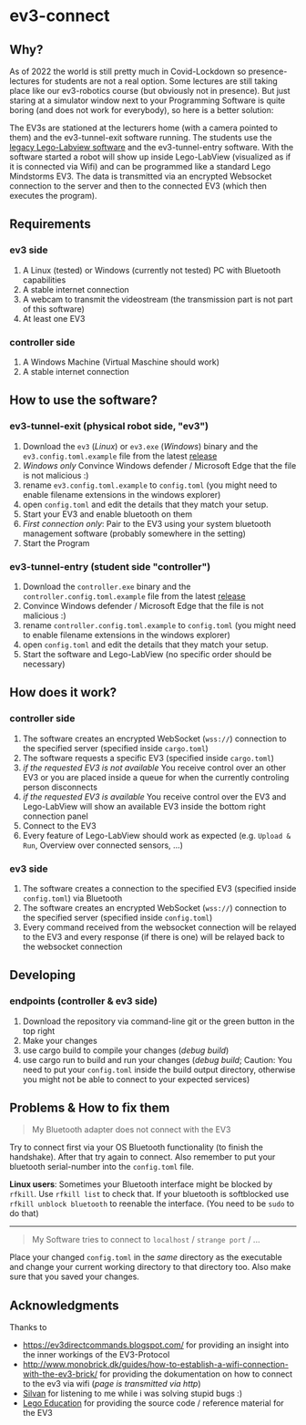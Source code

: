 # ev3-connect

## Why?

As of 2022 the world is still pretty much in Covid-Lockdown so presence-lectures for students are not a real option. Some lectures are still taking place like our ev3-robotics course (but obviously not in presence). But just staring at a simulator window next to your Programming Software is quite boring (and does not work for everybody), so here is a better solution:

The EV3s are stationed at the lecturers home (with a camera pointed to them) and the ev3-tunnel-exit software running. The students use the [legacy Lego-Labview software](https://education.lego.com/de-de/downloads/retiredproducts/mindstorms-ev3-lab/software) and the ev3-tunnel-entry software. With the software started a robot will show up inside Lego-LabView (visualized as if it is connected via Wifi) and can be programmed like a standard Lego Mindstorms EV3. The data is transmitted via an encrypted Websocket connection to the server and then to the connected EV3 (which then executes the program).

## Requirements

### ev3 side

 1. A Linux (tested) or Windows (currently not tested) PC with Bluetooth capabilities
 2. A stable internet connection
 3. A webcam to transmit the videostream (the transmission part is not part of this software)
 4. At least one EV3

### controller side

1. A Windows Machine (Virtual Maschine should work)
2. A stable internet connection

## How to use the software?

### ev3-tunnel-exit (physical robot side, "ev3")

1. Download the `ev3` (*Linux*) or `ev3.exe` (*Windows*) binary and the `ev3.config.toml.example` file from the latest [release](https://github.com/SaturnHafen/ev3-connect/releases)
2. *Windows only* Convince Windows defender / Microsoft Edge that the file is not malicious :)
3. rename `ev3.config.toml.example` to `config.toml` (you might need to enable filename extensions in the windows explorer)
4. open `config.toml` and edit the details that they match your setup.
5. Start your EV3 and enable bluetooth on them
6. *First connection only*: Pair to the EV3 using your system bluetooth management software (probably somewhere in the setting)
7. Start the Program

### ev3-tunnel-entry (student side "controller")

1. Download the `controller.exe` binary and the `controller.config.toml.example` file from the latest [release](https://github.com/SaturnHafen/ev3-connect/releases)
2. Convince Windows defender / Microsoft Edge that the file is not malicious :)
3. rename `controller.config.toml.example` to `config.toml` (you might need to enable filename extensions in the windows explorer)
4. open `config.toml` and edit the details that they match your setup.
5. Start the software and Lego-LabView (no specific order should be necessary)

## How does it work?

### controller side

1. The software creates an encrypted WebSocket (`wss://`) connection to the specified server (specified inside `cargo.toml`)
2. The software requests a specific EV3 (specified inside `cargo.toml`)
3. *if the requested EV3 is not available* You receive control over an other EV3 or you are placed inside a queue for when the currently controling person disconnects
4. *if the requested EV3 is available* You receive control over the EV3 and Lego-LabView will show an available EV3 inside the bottom right connection panel
5. Connect to the EV3
6. Every feature of Lego-LabView should work as expected (e.g. `Upload & Run`, Overview over connected sensors, ...)

### ev3 side

1. The software creates a connection to the specified EV3 (specified inside `config.toml`) via Bluetooth
2. The software creates an encrypted WebSocket (`wss://`) connection to the specified server (specified inside `config.toml`)
3. Every command received from the websocket connection will be relayed to the EV3 and every response (if there is one) will be relayed back to the websocket connection

## Developing

### endpoints (controller & ev3 side)

1. Download the repository via command-line git or the green button in the top right
2. Make your changes
3. use cargo build to compile your changes (*debug build*)
4. use cargo run to build and run your changes (*debug build*; Caution: You need to put your `config.toml` inside the build output directory, otherwise you might not be able to connect to your expected services)

## Problems & How to fix them

> My Bluetooth adapter does not connect with the EV3

Try to connect first via your OS Bluetooth functionality (to finish the handshake). After that try again to connect. Also remember to put your bluetooth serial-number into the `config.toml` file.

**Linux users**: Sometimes your Bluetooth interface might be blocked by `rfkill`. Use `rfkill list` to check that. If your bluetooth is softblocked use `rfkill unblock bluetooth` to reenable the interface. (You need to be `sudo` to do that)

---

> My Software tries to connect to `localhost` / `strange port` / ...

Place your changed `config.toml` in the *same* directory as the executable and change your current working directory to that directory too. Also make sure that you saved your changes.

## Acknowledgments

Thanks to
 - https://ev3directcommands.blogspot.com/ for providing an insight into the inner workings of the EV3-Protocol
 - http://www.monobrick.dk/guides/how-to-establish-a-wifi-connection-with-the-ev3-brick/ for providing the dokumentation on how to connect to the ev3 via wifi (*page is transmitted via http*)
 - [Silvan](https://github.com/SilvanVerhoeven) for listening to me while i was solving stupid bugs :)
 - [Lego Education](https://education.lego.com/de-de/product-resources/mindstorms-ev3/downloads/developer-kits) for providing the source code / reference material for the EV3
